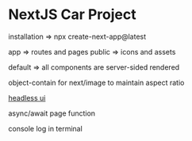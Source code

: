 # NextJS Car Project

installation => npx create-next-app@latest

app => routes and pages
public => icons and assets

default => all components are server-sided rendered

object-contain for next/image to maintain aspect ratio

[headless ui](https://headlessui.com/)

async/await page function

console log in terminal
